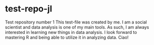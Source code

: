 # test-repo-jl
Test repository number 1
This test-file was created by me. I am a social scientist and data analysis is one of my main tools. As such, I am always interested in learning new things in data analysis. I look forward to mastering R and being able to utilize it in analyzing data. Ciao!
